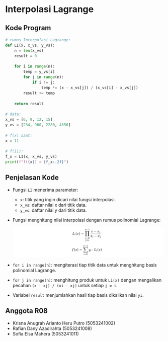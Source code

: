 # Interpolasi Lagrange

## Kode Program

```python
# rumus Interpolasi Lagrange:
def LI(x, x_vs, y_vs):
    n = len(x_vs)
    result = 0

    for i in range(n):
        temp = y_vs[i]
        for j in range(n):
            if i != j:
                temp *= (x - x_vs[j]) / (x_vs[i] - x_vs[j])
        result += temp

    return result

# data:
x_vs = [6, 9, 12, 15]
y_vs = [234, 960, 2280, 4356]

# f(x) saat:
x = 11

# f(11):
f_x = LI(x, x_vs, y_vs)
print(f"f({x}) ≈ {f_x:.2f}")
```

## Penjelasan Kode

- Fungsi `LI` menerima parameter:
  - `x`: titik yang ingin dicari nilai fungsi interpolasi.
  - `x_vs`: daftar nilai x dari titik data.
  - `y_vs`: daftar nilai y dari titik data.

- Fungsi menghitung nilai interpolasi dengan rumus polinomial Lagrange:

  ![Rumus](./Rumus.png)

- `for i in range(n)`: mengiterasi tiap titik data untuk menghitung basis polinomial Lagrange.

- `for j in range(n)`: menghitung produk untuk `Li(x)` dengan mengalikan pecahan `(x - xj) / (xi - xj)` untuk setiap `j ≠ i`.

- Variabel `result` menjumlahkan hasil tiap basis dikalikan nilai `yi`.

## Anggota R08

- Krisna Anugrah Arianto Heru Putro (5053241002)
- Rafian Dany Azadirahta (5053241008)
- Sofia Elsa Mahera (5053241011)


